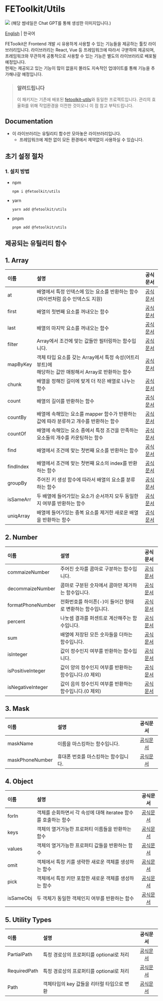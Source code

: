 # FEToolkit/Utils

![](https://fejumvuajiwc28287693.gcdn.ntruss.com/fetoolkit/fetoolkit_thumbnail.png)
(해당 썸네일은 Chat GPT를 통해 생성한 이미지입니다.)

[English](https://github.com/minwoo129/fetoolkit/tree/master/packages/utils/README.md) | 한국어

FEToolkit은 Frontend 개발 시 유용하게 사용할 수 있는 기능들을 제공하는 툴킷 라이브러리입니다. 라이브러리는 React, Vue 등 프레임워크에 따라서 구분하여 제공되며, 프레임워크와 무관하게 공통적으로 사용할 수 있는 기능은 별도의 라이브러리로 배포될 예정입니다.  
현재는 제공되고 있는 기능이 많이 없을지 몰라도 지속적인 업데이트를 통해 기능을 추가해나갈 예정입니다.

> ### 알려드립니다
>
> 이 패키지는 기존에 배포된 [fetoolkit-utils](https://github.com/minwoo129/fetoolkit-utils)와 동일한 프로젝트입니다. 관리의 효율화를 위해 작업환경을 이전한 것이오니 이 점 참고 부탁드립니다.

## Documentation

- 이 라이브러리는 유틸리티 함수만 모아놓은 라이브러리입니다.
  - 프레임워크에 제한 없이 모든 환경에서 제약없이 사용하실 수 있습니다.

## 초기 설정 절차

### 1. 설치 방법

- npm
  ```
  npm i @fetoolkit/utils
  ```
- yarn
  ```
  yarn add @fetoolkit/utils
  ```
- pnpm
  ```
  pnpm add @fetoolkit/utils
  ```

## 제공되는 유틸리티 함수

## 1. Array

| 이름      | 설명                                                                                                     |                                                   공식문서                                                   |
| :-------- | :------------------------------------------------------------------------------------------------------- | :----------------------------------------------------------------------------------------------------------: |
| at        | 배열에서 특정 인덱스에 있는 요소를 반환하는 함수<br> (파이썬처럼 음수 인덱스도 지원)                     |    [공식문서](https://github.com/minwoo129/fetoolkit/tree/master/packages/utils/src/docs/array/at_kr.md)     |
| first     | 배열의 첫번째 요소를 꺼내오는 함수                                                                       |   [공식문서](https://github.com/minwoo129/fetoolkit/tree/master/packages/utils/src/docs/array/first_kr.md)   |
| last      | 배열의 마지막 요소를 꺼내오는 함수                                                                       |   [공식문서](https://github.com/minwoo129/fetoolkit/tree/master/packages/utils/src/docs/array/last_kr.md)    |
| filter    | Array에서 조건에 맞는 값들만 필터링하는 함수입니다.                                                      |  [공식문서](https://github.com/minwoo129/fetoolkit/tree/master/packages/utils/src/docs/array/filter_kr.md)   |
| mapByKey  | 객체 타입 요소를 갖는 Array에서 특정 속성(어트리뷰트)에 <br>해당하는 값만 매핑해서 Array로 반환하는 함수 | [공식문서](https://github.com/minwoo129/fetoolkit/tree/master/packages/utils/src/docs/array/mapByKey_kr.md)  |
| chunk     | 배열을 정해진 길이에 맞게 더 작은 배열로 나누는 함수                                                     |   [공식문서](https://github.com/minwoo129/fetoolkit/tree/master/packages/utils/src/docs/array/chunk_kr.md)   |
| count     | 배열의 길이를 반환하는 함수                                                                              |   [공식문서](https://github.com/minwoo129/fetoolkit/tree/master/packages/utils/src/docs/array/count_kr.md)   |
| countBy   | 배열에 속해있는 요소를 mapper 함수가 반환하는 값에 따라 분류하고 개수를 반환하는 함수                    |  [공식문서](https://github.com/minwoo129/fetoolkit/tree/master/packages/utils/src/docs/array/countBy_kr.md)  |
| countOf   | 배열에 속해있는 요소 중에서 특정 조건을 만족하는 요소들의 개수를 카운팅하는 함수                         |  [공식문서](https://github.com/minwoo129/fetoolkit/tree/master/packages/utils/src/docs/array/countOf_kr.md)  |
| find      | 배열에서 조건에 맞는 첫번째 요소를 반환하는 함수                                                         |   [공식문서](https://github.com/minwoo129/fetoolkit/tree/master/packages/utils/src/docs/array/find_kr.md)    |
| findIndex | 배열에서 조건에 맞는 첫번째 요소의 index를 반환하는 함수                                                 | [공식문서](https://github.com/minwoo129/fetoolkit/tree/master/packages/utils/src/docs/array/findIndex_kr.md) |
| groupBy   | 주어진 키 생성 함수에 따라서 배열의 요소를 분류하는 함수                                                 |  [공식문서](https://github.com/minwoo129/fetoolkit/tree/master/packages/utils/src/docs/array/groupBy_kr.md)  |
| isSameArr | 두 배열에 들어가있는 요소가 순서까지 모두 동일한지 여부를 반환하는 함수                                  | [공식문서](https://github.com/minwoo129/fetoolkit/tree/master/packages/utils/src/docs/array/isSameArr_kr.md) |
| uniqArray | 배열에 들어가있는 중복 요소를 제거한 새로운 배열을 반환하는 함수                                         | [공식문서](https://github.com/minwoo129/fetoolkit/tree/master/packages/utils/src/docs/array/uniqArray_kr.md) |

## 2. Number

| 이름              | 설명                                                      |                                                       공식문서                                                        |
| :---------------- | :-------------------------------------------------------- | :-------------------------------------------------------------------------------------------------------------------: |
| commaizeNumber    | 주어진 숫자를 콤마로 구분하는 함수입니다.                 |  [공식문서](https://github.com/minwoo129/fetoolkit/tree/master/packages/utils/src/docs/number/commaizeNumber_kr.md)   |
| decommaizeNumber  | 콤마로 구분된 숫자에서 콤마만 제거하는 함수입니다.        | [공식문서](https://github.com/minwoo129/fetoolkit/tree/master/packages/utils/src/docs/number/decommaizeNumber_kr.md)  |
| formatPhoneNumber | 전화번호를 하이픈(-)이 들어간 형태로 변환하는 함수입니다. | [공식문서](https://github.com/minwoo129/fetoolkit/tree/master/packages/utils/src/docs/number/formatPhoneNumber_kr.md) |
| percent           | 나눗셈 결과를 퍼센트로 계산해주는 함수입니다.             |      [공식문서](https://github.com/minwoo129/fetoolkit/tree/master/packages/utils/src/docs/number/percent_kr.md)      |
| sum               | 배열에 저장된 모든 숫자들을 더하는 함수입니다.            |        [공식문서](https://github.com/minwoo129/fetoolkit/tree/master/packages/utils/src/docs/number/sum_kr.md)        |
| isInteger         | 값이 정수인지 여부를 반환하는 함수입니다.                 |     [공식문서](https://github.com/minwoo129/fetoolkit/tree/master/packages/utils/src/docs/number/isInteger_kr.md)     |
| isPositiveInteger | 값이 양의 정수인지 여부를 반환하는 함수입니다.(0 제외)    | [공식문서](https://github.com/minwoo129/fetoolkit/tree/master/packages/utils/src/docs/number/isPositiveInteger_kr.md) |
| isNegativeInteger | 값이 음의 정수인지 여부를 반환하는 함수입니다.(0 제외)    | [공식문서](https://github.com/minwoo129/fetoolkit/tree/master/packages/utils/src/docs/number/isNegativeInteger_kr.md) |

## 3. Mask

| 이름            | 설명                                 |                                                공식문서                                                 |
| :-------------- | :----------------------------------- | :-----------------------------------------------------------------------------------------------------: |
| maskName        | 이름을 마스킹하는 함수입니다.        | [공식문서](https://github.com/minwoo129/fetoolkit/tree/master/packages/utils/src/docs/mask/maskName.md) |
| maskPhoneNumber | 휴대폰 번호를 마스킹하는 함수입니다. | [공식문서](https://github.com/minwoo129/fetoolkit/tree/master/packages/utils/src/docs/mask/maskName.md) |

## 4. Object

| 이름      | 설명                                                           |                                                   공식문서                                                    |
| :-------- | :------------------------------------------------------------- | :-----------------------------------------------------------------------------------------------------------: |
| forIn     | 객체를 순회하면서 각 속성에 대해 iteratee 함수를 호출하는 함수 |   [공식문서](https://github.com/minwoo129/fetoolkit/tree/master/packages/utils/src/docs/object/forIn_kr.md)   |
| keys      | 객체의 열거가능한 프로퍼티 이름들을 반환하는 함수              |   [공식문서](https://github.com/minwoo129/fetoolkit/tree/master/packages/utils/src/docs/object/keys_kr.md)    |
| values    | 객체의 열거가능한 프로퍼티 값들을 반환하는 함수                |  [공식문서](https://github.com/minwoo129/fetoolkit/tree/master/packages/utils/src/docs/object/values_kr.md)   |
| omit      | 객체에서 특정 키를 생략한 새로운 객체를 생성하는 함수          |   [공식문서](https://github.com/minwoo129/fetoolkit/tree/master/packages/utils/src/docs/object/omit_kr.md)    |
| pick      | 객체에서 특정 키만 포함한 새로운 객체를 생성하는 함수          |   [공식문서](https://github.com/minwoo129/fetoolkit/tree/master/packages/utils/src/docs/object/pick_kr.md)    |
| isSameObj | 두 객체가 동일한 객체인지 여부를 반환하는 함수                 | [공식문서](https://github.com/minwoo129/fetoolkit/tree/master/packages/utils/src/docs/object/isSameObj_kr.md) |

## 5. Utility Types

| 이름         | 설명                                       |                                                    공식문서                                                     |
| :----------- | :----------------------------------------- | :-------------------------------------------------------------------------------------------------------------: |
| PartialPath  | 특정 경로상의 프로퍼티를 optional로 처리   | [공식문서](https://github.com/minwoo129/fetoolkit/tree/master/packages/utils/src/docs/types/partialPath_kr.md)  |
| RequiredPath | 특정 경로상의 프로퍼티를 optional로 처리   | [공식문서](https://github.com/minwoo129/fetoolkit/tree/master/packages/utils/src/docs/types/requiredPath_kr.md) |
| Path         | 객체타입의 key 값들을 리터럴 타입으로 변환 |     [공식문서](https://github.com/minwoo129/fetoolkit/tree/master/packages/utils/src/docs/types/path_kr.md)     |
